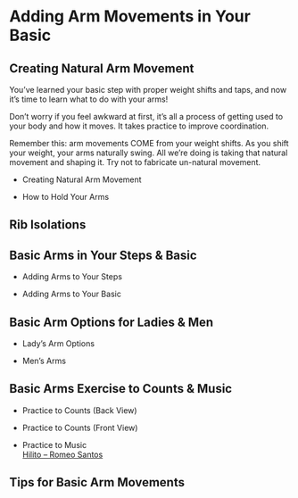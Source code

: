 # Adding Arm Movements in Your Basic

## Creating Natural Arm Movement

You’ve learned your basic step with proper weight shifts and taps, and now it’s time to learn what to do with your arms!

Don’t worry if you feel awkward at first, it’s all a process of getting used to your body and how it moves. It takes practice to improve coordination.

Remember this: arm movements COME from your weight shifts. As you shift your weight, your arms naturally swing. All we’re doing is taking that natural movement and shaping it. Try not to fabricate un-natural movement.

* Creating Natural Arm Movement

* How to Hold Your Arms

## Rib Isolations

## Basic Arms in Your Steps & Basic

* Adding Arms to Your Steps

* Adding Arms to Your Basic

## Basic Arm Options for Ladies & Men

* Lady’s Arm Options

* Men’s Arms

## Basic Arms Exercise to Counts & Music

* Practice to Counts (Back View)

* Practice to Counts (Front View)

* Practice to Music
<br>[Hilito – Romeo Santos](https://www.youtube.com/watch?v=4eCL0l9iD5A)

## Tips for Basic Arm Movements

